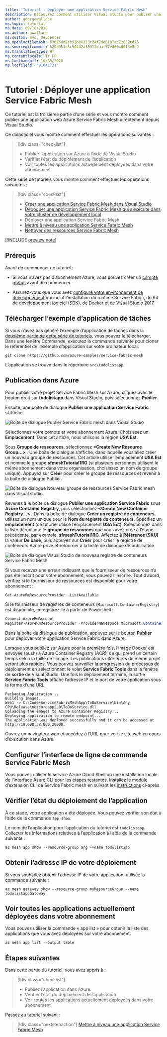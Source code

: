 ```yaml
---
title: 'Tutoriel : Déployer une application Service Fabric Mesh'
description: Découvrez comment utiliser Visual Studio pour publier une application Azure Service Fabric Mesh composée d’un site web ASP.NET Core communiquant avec un service web backend.
author: georgewallace
ms.topic: tutorial
ms.date: 09/18/2018
ms.author: gwallace
ms.custom: mvc, devcenter
ms.openlocfilehash: 6305bdd8c892bb0323cd4f7dc61b7ad22652ed73
ms.sourcegitcommit: 829d951d5c90442a38012daaf77e86046018e5b9
ms.translationtype: HT
ms.contentlocale: fr-FR
ms.lasthandoff: 10/09/2020
ms.locfileid: "91842731"
---
```

# <a name="tutorial-deploy-a-service-fabric-mesh-application"></a>Tutoriel : Déployer une application Service Fabric Mesh

Ce tutoriel est la troisième partie d’une série et vous montre comment publier une application web Azure Service Fabric Mesh directement depuis Visual Studio.

Ce didacticiel vous montre comment effectuer les opérations suivantes :
> [!div class="checklist"]
> * Publier l’application sur Azure à l’aide de Visual Studio
> * Vérifier l’état du déploiement de l’application
> * Voir toutes les applications actuellement déployées dans votre abonnement

Cette série de tutoriels vous montre comment effectuer les opérations suivantes :
> [!div class="checklist"]
> * [Créer une application Service Fabric Mesh dans Visual Studio](service-fabric-mesh-tutorial-create-dotnetcore.md)
> * [Déboguer une application Service Fabric Mesh qui s’exécute dans votre cluster de développement local](service-fabric-mesh-tutorial-debug-service-fabric-mesh-app.md)
> * Déployer une application Service Fabric Mesh
> * [Mettre à niveau une application Service Fabric Mesh](service-fabric-mesh-tutorial-upgrade.md)
> * [Nettoyer des ressources Service Fabric Mesh](service-fabric-mesh-tutorial-cleanup-resources.md)

[!INCLUDE [preview note](./includes/include-preview-note.md)]

## <a name="prerequisites"></a>Prérequis

Avant de commencer ce tutoriel :

* Si vous n’avez pas d’abonnement Azure, vous pouvez créer un [compte gratuit](https://azure.microsoft.com/free/?WT.mc_id=A261C142F) avant de commencer.

* Assurez-vous que vous avez [configuré votre environnement de développement](service-fabric-mesh-howto-setup-developer-environment-sdk.md) qui inclut l’installation du runtime Service Fabric, du Kit de développement logiciel (SDK), de Docker et de Visual Studio 2017.

## <a name="download-the-to-do-sample-application"></a>Télécharger l’exemple d’application de tâches

Si vous n’avez pas généré l’exemple d’application de tâches dans la [deuxième partie de cette série de tutoriels](service-fabric-mesh-tutorial-debug-service-fabric-mesh-app.md), vous pouvez le télécharger. Dans une fenêtre Commande, exécutez la commande suivante pour cloner le référentiel de l’exemple d’application sur votre ordinateur local.

```
git clone https://github.com/azure-samples/service-fabric-mesh
```

L’application se trouve dans le répertoire `src\todolistapp`.

## <a name="publish-to-azure"></a>Publication dans Azure

Pour publier votre projet Service Fabric Mesh sur Azure, cliquez avec le bouton droit sur **todolistapp** dans Visual Studio, puis sélectionnez **Publier**.

Ensuite, une boîte de dialogue **Publier une application Service Fabric** s’affiche.

![Boîte de dialogue Publier Service Fabric mesh dans Visual Studio](./media/service-fabric-mesh-tutorial-deploy-dotnetcore/visual-studio-publish-dialog.png)

Sélectionnez votre compte et votre abonnement Azure. Choisissez un **Emplacement**. Dans cet article, nous utilisons la région **USA Est**.

Sous **Groupe de ressources**, sélectionnez **\<Create New Resource Group...>** . Une boîte de dialogue s’affiche, dans laquelle vous allez créer un nouveau groupe de ressources. Cet article utilise l’emplacement **USA Est** et nomme le groupe **sfmeshTutorial1RG** (si plusieurs personnes utilisent le même abonnement dans votre organisation, choisissez un nom de groupe unique).  Appuyez sur **Créer** pour créer le groupe de ressources et revenir à la boîte de dialogue Publier.

![Boîte de dialogue Nouveau groupe de ressources Service Fabric mesh dans Visual studio](./media/service-fabric-mesh-tutorial-deploy-dotnetcore/visual-studio-publish-new-resource-group-dialog.png)

Revenez à la boîte de dialogue **Publier une application Service Fabric** sous **Azure Container Registry**, puis sélectionnez **\<Create New Container Registry...>** . Dans la boîte de dialogue **Créer un registre de conteneurs**, utilisez un nom unique pour le **Nom du registre de conteneurs**. Spécifiez un **emplacement** (ce tutoriel utilise l’emplacement **USA Est**). Sélectionnez dans la liste déroulante le **groupe de ressources** que vous avez créé à l’étape précédente, par exemple, **sfmeshTutorial1RG**. Affectez à **Référence (SKU)** la valeur **De base**, puis appuyez sur **Créer** pour créer le registre de conteneurs Azure privé et retourner à la boîte de dialogue de publication.

![Boîte de dialogue Visual Studio de nouveau registre de conteneurs Service Fabric Mesh](./media/service-fabric-mesh-tutorial-deploy-dotnetcore/visual-studio-publish-new-container-registry-dialog.png)

Si vous recevez une erreur indiquant que le fournisseur de ressources n’a pas été inscrit pour votre abonnement, vous pouvez l’inscrire. Tout d’abord, vérifiez si le fournisseur de ressources est disponible pour votre abonnement :

```Powershell
Get-AzureRmResourceProvider -ListAvailable
```

Si le fournisseur de registres de conteneurs (`Microsoft.ContainerRegistry`) est disponible, enregistrez-le à partir de Powershell :

```Powershell
Connect-AzureRmAccount
Register-AzureRmResourceProvider -ProviderNamespace Microsoft.ContainerRegistry
```

Dans la boîte de dialogue de publication, appuyez sur le bouton **Publier** pour déployer votre application Service Fabric dans Azure.

Lorsque vous publiez sur Azure pour la première fois, l’image Docker est envoyée (push) à Azure Container Registry (ACR), ce qui prend un certain temps selon la taille de l’image. Les publications ultérieures du même projet seront plus rapides. Vous pouvez surveiller la progression du processus de déploiement en sélectionnant le volet **Service Fabric Tools** dans la fenêtre de **sortie** de Visual Studio. Une fois le déploiement terminé, la sortie **Service Fabric Tools** affiche l’adresse IP et le port de votre application sous la forme d’une URL.

```
Packaging Application...
Building Images...
Web1 -> C:\Code\ServiceFabricMeshApp\ToDoService\bin\Any CPU\Release\netcoreapp2.0\ToDoService.dll
Uploading the images to Azure Container Registry...
Deploying application to remote endpoint...
The application was deployed successfully and it can be accessed at http://10.000.38.000:20000.
```

Ouvrez un navigateur web et accédez à l’URL pour voir le site web en cours d’exécution dans Azure.

## <a name="set-up-service-fabric-mesh-cli"></a>Configurer l’interface de ligne de commande Service Fabric Mesh

Vous pouvez utiliser le service Azure Cloud Shell ou une installation locale de l’interface Azure CLI pour les étapes restantes. Installez le module d’extension CLI de Service Fabric mesh en suivant les [instructions](service-fabric-mesh-howto-setup-cli.md) ci-après.

## <a name="check-application-deployment-status"></a>Vérifier l’état du déploiement de l’application

À ce stade, votre application a été déployée. Vous pouvez vérifier son état à l’aide de la commande `app show`. 

Le nom de l’application pour l’application du tutoriel est `todolistapp`. Collecter les informations relatives à l’application à l’aide de la commande suivante :

```azurecli-interactive
az mesh app show --resource-group $rg --name todolistapp
```

## <a name="get-the-ip-address-of-your-deployment"></a>Obtenir l’adresse IP de votre déploiement

Si vous souhaitez obtenir l’adresse IP de votre application, utilisez la commande suivante :
  
```azurecli-interactive
az mesh gateway show --resource-group myResourceGroup --name todolistappGateway
```

## <a name="see-all-applications-currently-deployed-to-your-subscription"></a>Voir toutes les applications actuellement déployées dans votre abonnement

Vous pouvez utiliser la commande « app list » pour obtenir la liste des applications que vous avez déployées sur votre abonnement.

```azurecli-interactive
az mesh app list --output table
```

## <a name="next-steps"></a>Étapes suivantes

Dans cette partie du tutoriel, vous avez appris à :
> [!div class="checklist"]
> * Publiez l’application dans Azure.
> * Vérifier l’état du déploiement de l’application
> * Voir toutes les applications actuellement déployées dans votre abonnement

Passez au tutoriel suivant :
> [!div class="nextstepaction"]
> [Mettre à niveau une application Service Fabric Mesh](service-fabric-mesh-tutorial-upgrade.md)

[azure-cli-install]: /cli/azure/install-azure-cli?view=azure-cli-latest
